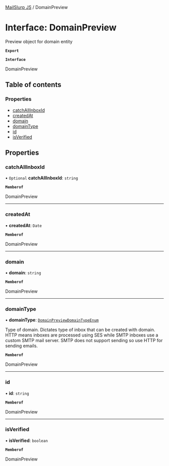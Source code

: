[MailSlurp JS](../README.md) / DomainPreview

# Interface: DomainPreview

Preview object for domain entity

**`Export`**

**`Interface`**

DomainPreview

## Table of contents

### Properties

- [catchAllInboxId](DomainPreview.md#catchallinboxid)
- [createdAt](DomainPreview.md#createdat)
- [domain](DomainPreview.md#domain)
- [domainType](DomainPreview.md#domaintype)
- [id](DomainPreview.md#id)
- [isVerified](DomainPreview.md#isverified)

## Properties

### catchAllInboxId

• `Optional` **catchAllInboxId**: `string`

**`Memberof`**

DomainPreview

___

### createdAt

• **createdAt**: `Date`

**`Memberof`**

DomainPreview

___

### domain

• **domain**: `string`

**`Memberof`**

DomainPreview

___

### domainType

• **domainType**: [`DomainPreviewDomainTypeEnum`](../enums/DomainPreviewDomainTypeEnum.md)

Type of domain. Dictates type of inbox that can be created with domain. HTTP means inboxes are processed using SES while SMTP inboxes use a custom SMTP mail server. SMTP does not support sending so use HTTP for sending emails.

**`Memberof`**

DomainPreview

___

### id

• **id**: `string`

**`Memberof`**

DomainPreview

___

### isVerified

• **isVerified**: `boolean`

**`Memberof`**

DomainPreview
